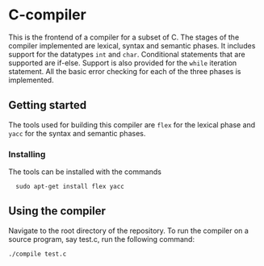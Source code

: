 # C-compiler
This is the frontend of a compiler for a subset of C. The stages of the compiler implemented are lexical, syntax and semantic phases. It includes support for the datatypes `int` and `char`. Conditional statements that are supported are if-else. Support is also provided for the `while` iteration statement. All the basic error checking for each of the three phases is implemented.
## Getting started
The tools used for building this compiler are `flex` for the lexical phase and `yacc` for the syntax and semantic phases.
### Installing
The tools can be installed with the commands
```
  sudo apt-get install flex yacc
```

## Using the compiler
Navigate to the root directory of the repository. To run the compiler on a source program, say test.c, run the following command:
```
./compile test.c
```
